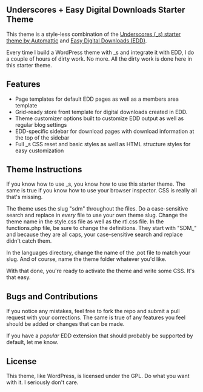 Underscores + Easy Digital Downloads Starter Theme
-----

This theme is a style-less combination of the [Underscores (_s) starter theme by Automattic](https://github.com/Automattic/_s) and [Easy Digital Downloads (EDD)](https://easydigitaldownloads.com/).

Every time I build a WordPress theme with _s and integrate it with EDD, I do a couple of hours of dirty work. No more. All the dirty work is done here in this starter theme.

Features
-----
* Page templates for default EDD pages as well as a members area template
* Grid-ready store front template for digital downloads created in EDD. 
* Theme customizer options built to customize EDD output as well as regular blog settings
* EDD-specific sidebar for download pages with download information at the top of the sidebar
* Full _s CSS reset and basic styles as well as HTML structure styles for easy customization

Theme Instructions
-----
If you know how to use _s, you know how to use this starter theme. The same is true if you know how to use your browser inspector. CSS is really all that's missing.

The theme uses the slug "sdm" throughout the files. Do a case-sensitive search and replace in *every* file to use your own theme slug. Change the theme name in the style.css file as well as the rtl.css file. In the functions.php file, be sure to change the definitions. They start with "SDM_" and because they are all caps, your case-sensitive search and replace didn't catch them.

In the languages directory, change the name of the .pot file to match your slug. And of course, name the theme folder whatever you'd like.

With that done, you're ready to activate the theme and write some CSS. It's that easy.

Bugs and Contributions
-----
If you notice any mistakes, feel free to fork the repo and submit a pull request with your corrections. The same is true of any features you feel should be added or changes that can be made. 

If you have a *popular* EDD extension that should probably be supported by default, let me know.

License
-----
This theme, like WordPress, is licensed under the GPL. Do what you want with it. I seriously don't care. 